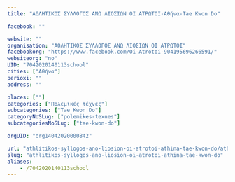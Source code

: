 ```yaml
---
title: "ΑΘΛΗΤΙΚΟΣ ΣΥΛΛΟΓΟΣ ΑΝΩ ΛΙΟΣΙΩΝ ΟΙ ΑΤΡΩΤΟΙ-Αθήνα-Tae Kwon Do"

facebook: ""

website: ""
organisation: "ΑΘΛΗΤΙΚΟΣ ΣΥΛΛΟΓΟΣ ΑΝΩ ΛΙΟΣΙΩΝ ΟΙ ΑΤΡΩΤΟΙ"
facebookorg: "https://www.facebook.com/Oi-Atrotoi-904195696266591/"
websiteorg: "no"
UID: "7042020140113school"
cities: ["Αθήνα"]
perioxi: ""
address: ""

places: [""]
categories: ["Πολεμικές τέχνες"]
subcategories: ["Tae Kwon Do"]
categoryNoSLug: ["polemikes-texnes"]
subcategoriesNoSLug: ["tae-kwon-do"]

orgUID: "org14042020000842"

url: "athlitikos-syllogos-ano-liosion-oi-atrotoi-athina-tae-kwon-do/athina"
slug: "athlitikos-syllogos-ano-liosion-oi-atrotoi-athina-tae-kwon-do"
aliases:
    - /7042020140113school
---
```





